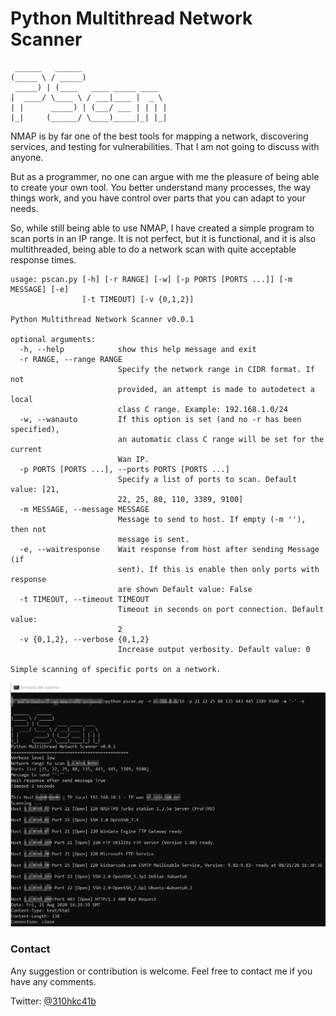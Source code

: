 # Python Multithread Network Scanner
     ______   ______                   
    (_____ \ / _____)                  
     _____) | (____   ____ _____ ____  
    |  ____/ \____ \ / ___|____ |  _ \ 
    | |      _____) | (___/ ___ | | | |
    |_|     (______/ \____)_____|_| |_|

NMAP is by far one of the best tools for mapping a network, discovering services, and testing for vulnerabilities. That I am not going to discuss with anyone.

But as a programmer, no one can argue with me the pleasure of being able to create your own tool. You better understand many processes, the way things work, and you have control over parts that you can adapt to your needs.

So, while still being able to use NMAP, I have created a simple program to scan ports in an IP range. It is not perfect, but it is functional, and it is also multithreaded, being able to do a network scan with quite acceptable response times.


    usage: pscan.py [-h] [-r RANGE] [-w] [-p PORTS [PORTS ...]] [-m MESSAGE] [-e]
                    [-t TIMEOUT] [-v {0,1,2}]
    
    Python Multithread Network Scanner v0.0.1
    
    optional arguments:
      -h, --help            show this help message and exit
      -r RANGE, --range RANGE
                            Specify the network range in CIDR format. If not
                            provided, an attempt is made to autodetect a local
                            class C range. Example: 192.168.1.0/24
      -w, --wanauto         If this option is set (and no -r has been specified),
                            an automatic class C range will be set for the current
                            Wan IP.
      -p PORTS [PORTS ...], --ports PORTS [PORTS ...]
                            Specify a list of ports to scan. Default value: [21,
                            22, 25, 80, 110, 3389, 9100]
      -m MESSAGE, --message MESSAGE
                            Message to send to host. If empty (-m ''), then not
                            message is sent.
      -e, --waitresponse    Wait response from host after sending Message (if
                            sent). If this is enable then only ports with response
                            are shown Default value: False
      -t TIMEOUT, --timeout TIMEOUT
                            Timeout in seconds on port connection. Default value:
                            2
      -v {0,1,2}, --verbose {0,1,2}
                            Increase output verbosity. Default value: 0
    
    Simple scanning of specific ports on a network.
    
    
 ![pscan screenshot](pscan.png)
    
 ### Contact

Any suggestion or contribution is welcome. Feel free to contact me if you have any comments.

Twitter: [@310hkc41b](https://twitter.com/310hkc41b)
 